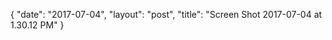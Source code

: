 {
   "date": "2017-07-04",
   "layout": "post",
   "title": "Screen Shot 2017-07-04 at 1.30.12 PM"
}

